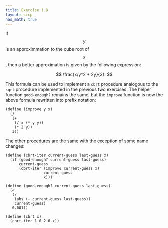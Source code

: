```yaml
---
title: Exercise 1.8
layout: sicp
has_math: true
---
```


If $$y$$ is an approximmation to the cube root of $$x$$, then a better approximation is given by the following expression:

$$
\frac{x/y^2 + 2y}{3}.
$$

This formula can be used to implement a `cbrt` procedure analogous to the `sqrt` procedure implemented in the previous two exercises. The helper function `good-enough?` remains the same, but the `improve` function is now the above formula rewritten into prefix notation:

```racket
(define (improve y x)
  (/
   (+
    (/ x (* y y))
    (* 2 y))
   3))
```

The other procedures are the same with the exception of some name changes:

```racket
(define (cbrt-iter current-guess last-guess x)
  (if (good-enough? current-guess last-guess)
      current-guess
      (cbrt-iter (improve current-guess x)
                 current-guess
                 x)))

(define (good-enough? current-guess last-guess)
  (<
   (/
    (abs (- current-guess last-guess))
    current-guess)
   0.001))

(define (cbrt x)
  (cbrt-iter 1.0 2.0 x))
```
